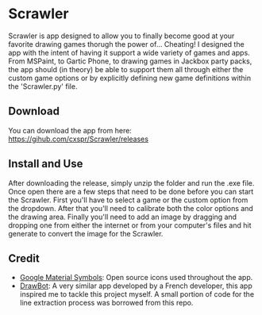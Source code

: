 # Scrawler
Scrawler is app designed to allow you to finally become good at your favorite drawing games thorugh the power of... Cheating! I designed the app with the intent of having it support a wide variety of games and apps. From MSPaint, to Gartic Phone, to drawing games in Jackbox party packs, the app should (in theory) be able to support them all through either the custom game options or by explicitly defining new game definitions within the 'Scrawler.py' file.

## Download
You can download the app from here: https://gihub.com/cxspr/Scrawler/releases

## Install and Use
After downloading the release, simply unzip the folder and run the .exe file. Once open there are a few steps that need to be done before you can start the Scrawler. First you'll have to select a game or the custom option from the dropdown. After that you'll need to calibrate both the color options and the drawing area. Finally you'll need to add an image by dragging and dropping one from either the internet or from your computer's files and hit generate to convert the image for the Scrawler.

## Credit
* [Google Material Symbols](https://fonts.google.com/icons): Open source icons used throughout the app.
* [DrawBot](https://github.com/IV2FI/DrawBot/tree/main): A very similar app developed by a French developer, this app inspired me to tackle this project myself. A small portion of code for the line extraction process was borrowed from this repo.
